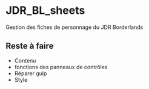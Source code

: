 # JDR_BL_sheets

Gestion des fiches de personnage du JDR Borderlands

## Reste à faire

- Contenu
- fonctions des panneaux de contrôles
- Réparer gulp
- Style
